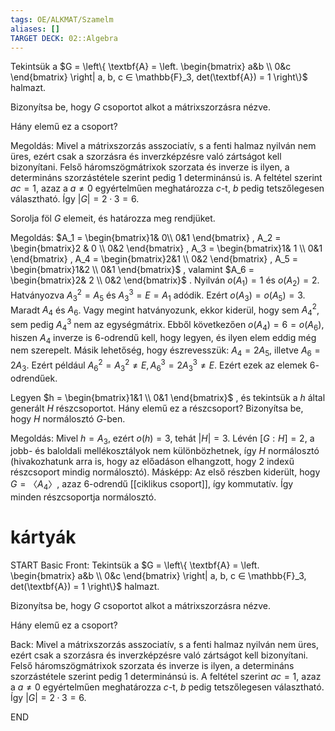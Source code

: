 ```yaml
---
tags: OE/ALKMAT/Szamelm 
aliases: []
TARGET DECK: 02::Algebra
---
```


Tekintsük a $G = \left\{ \textbf{A} = \left. \begin{bmatrix} a&b \\ 0&c \end{bmatrix} \right| a, b, c ∈ \mathbb{F}_3, det(\textbf{A}) = 1 \right\}$ halmazt. 

Bizonyítsa be, hogy $G$ csoportot alkot a mátrixszorzásra nézve. 

Hány elemű ez a csoport?

Megoldás:
Mivel a mátrixszorzás asszociatív, s a fenti halmaz nyilván nem üres, ezért csak a szorzásra és inverzképzésre való zártságot kell bizonyítani. Felső háromszögmátrixok szorzata és inverze is ilyen, a determináns szorzástétele szerint pedig $1$ determinánsú is. A feltétel szerint $ac = 1$, azaz a $a \neq 0$ egyértelműen meghatározza $c$-t, $b$ pedig tetszőlegesen választható. Így $|G| = 2 · 3 = 6$.

Sorolja föl $G$ elemeit, és határozza meg rendjüket.

Megoldás:
$A_1 = \begin{bmatrix}1& 0\\ 0&1  \end{bmatrix} , A_2 = \begin{bmatrix}2 & 0 \\ 0&2 \end{bmatrix} , A_3 = \begin{bmatrix}1& 1 \\ 0&1 \end{bmatrix} , A_4 = \begin{bmatrix}2&1 \\ 0&2 \end{bmatrix} , A_5 = \begin{bmatrix}1&2 \\ 0&1 \end{bmatrix}$ , valamint $A_6 = \begin{bmatrix}2& 2 \\ 0&2 \end{bmatrix}$ .
Nyilván $o(A_1) = 1$ és $o(A_2) = 2$. Hatványozva $A^2_3 = A_5$ és $A_3^3 = E = A_1$ adódik. Ezért $o(A_3) = o(A_5) = 3$.
Maradt $A_4$ és $A_6$. Vagy megint hatványozunk, ekkor kiderül, hogy sem $A^2_4$, sem pedig $A^3_4$ nem az egységmátrix. Ebből következően $o(A_4) = 6 = o(A_6)$, hiszen $A_4$ inverze is $6$-odrendű kell, hogy legyen, és ilyen elem eddig még nem szerepelt.
Másik lehetőség, hogy észrevesszük: $A_4 = 2A_5$, illetve $A_6 = 2A_3$. Ezért például $A^2_ 6= A^2_3 \neq E, A^3_6 = 2A^3_3 \neq E$. Ezért ezek az elemek $6$-odrendűek.

Legyen $h = \begin{bmatrix}1&1 \\ 0&1 \end{bmatrix}$ , és tekintsük a $h$ által generált $H$ részcsoportot. Hány elemű ez a részcsoport? Bizonyítsa be, hogy $H$ normálosztó $G$-ben.

Megoldás:
Mivel $h = A_3$, ezért $o(h) = 3$, tehát $|H| = 3$.
Lévén $[G : H] = 2$, a jobb- és baloldali mellékosztályok nem különbözhetnek, így $H$ normálosztó (hivakozhatunk arra is, hogy az előadáson elhangzott, hogy $2$ indexű részcsoport mindig normálosztó).
Másképp: Az első részben kiderült, hogy $G = 〈A_4〉$, azaz $6$-odrendű [[ciklikus csoport]], így kommutatív. Így minden részcsoportja normálosztó.

# kártyák
START
Basic
Front:
Tekintsük a $G = \left\{ \textbf{A} = \left. \begin{bmatrix} a&b \\ 0&c \end{bmatrix} \right| a, b, c ∈ \mathbb{F}_3, det(\textbf{A}) = 1 \right\}$ halmazt. 

Bizonyítsa be, hogy $G$ csoportot alkot a mátrixszorzásra nézve. 

Hány elemű ez a csoport?

Back:
Mivel a mátrixszorzás asszociatív, s a fenti halmaz nyilván nem üres, ezért csak a szorzásra és inverzképzésre való zártságot kell bizonyítani. Felső háromszögmátrixok szorzata és inverze is ilyen, a determináns szorzástétele szerint pedig $1$ determinánsú is. A feltétel szerint $ac = 1$, azaz a $a \neq 0$ egyértelműen meghatározza $c$-t, $b$ pedig tetszőlegesen választható. Így $|G| = 2 · 3 = 6$.
<!--ID: 1687375363544-->
END